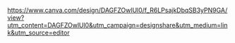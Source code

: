 https://www.canva.com/design/DAGFZOwlUl0/f_R6LPsajkDbqSB3yPN9GA/view?utm_content=DAGFZOwlUl0&utm_campaign=designshare&utm_medium=link&utm_source=editor
